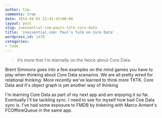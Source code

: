 ```yaml
---
author: tim
comments: true
date: 2014-04-03 12:41:35+00:00
layout: post
slug: inessential-com-pauls-talk-core-data
title: 'inessential.com: Paul’s Talk on Core Data'
wordpress_id: 1470
categories:
- Code
---
```


<blockquote>it’s more that I’m eternally on the fence about Core Data.</blockquote>





Brent Simmons goes into a few examples on the mind games you have to play when thinking about Core Data scenarios. We are all pretty wired for relational thinking. More recently we've learned to think more TKTK. Core Data and it's object graph is yet another way of thinking





I'm learning Core Data as part of my next app and am enjoying it so far. Eventually I'll be tackling sync. I need to see for myself how bad Coe Data sync is. I've had some exposure to FMDB by tinkering with Marco Arment's FCOfflineQueue in the same app.
